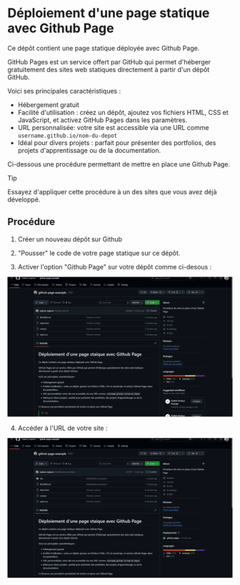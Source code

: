 # Déploiement d'une page statique avec Github Page

Ce dépôt contient une page statique déployée avec Github Page.

GitHub Pages est un service offert par GitHub qui permet d'héberger gratuitement des sites web statiques directement à partir d'un dépôt GitHub.

Voici ses principales caractéristiques :
- Hébergement gratuit
- Facilité d'utilisation : créez un dépôt, ajoutez vos fichiers HTML, CSS et JavaScript, et activez GitHub Pages dans les paramètres.
- URL personnalisée: votre site est accessible via une URL comme `username.github.io/nom-du-depot`
- Idéal pour divers projets : parfait pour présenter des portfolios, des projets d'apprentissage ou de la documentation.

Ci-dessous une procédure permettant de mettre en place une Github Page.

> [!TIP]
> Essayez d'appliquer cette procédure à un des sites que vous avez déjà développé.

## Procédure

1. Créer un nouveau dépôt sur Github

2. "Pousser" le code de votre page statique sur ce dépôt.

3. Activer l'option "Github Page" sur votre dépôt comme ci-desous :

![Activation Github Page](doc/activate-github-page.gif)

4. Accéder à l'URL de votre site :

![Accès à l'URL d'une page statique](doc/url-access.gif)
